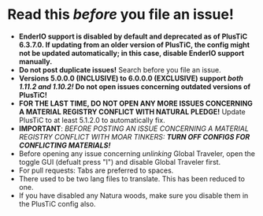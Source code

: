 # Read this *before* you file an issue!
- **EnderIO support is disabled by default and deprecated as of PlusTiC 6.3.7.0. If updating from an older version of PlusTiC, the config might not be updated automatically; in this case, disable EnderIO support manually.**
- **Do not post duplicate issues!** Search before you file an issue.
- **Versions 5.0.0.0 (INCLUSIVE) to 6.0.0.0 (EXCLUSIVE) support *both 1.11.2 and 1.10.2!* Do not open issues concerning outdated versions of PlusTiC!**
- **FOR THE LAST TIME, DO NOT OPEN ANY MORE ISSUES CONCERNING A MATERIAL REGISTRY CONFLICT WITH NATURAL PLEDGE!** Update PlusTiC to at least 5.1.2.0 to automatically fix.
- **IMPORTANT**: *BEFORE POSTING AN ISSUE CONCERNING A MATERIAL REGISTRY CONFLICT WITH MOAR TINKERS:* ***TURN OFF CONFIGS FOR CONFLICTING MATERIALS!***
- Before opening any issue concerning _unlinking_ Global Traveler, open the toggle GUI (defualt press "I") and disable Global Traveler first.
- For pull requests: Tabs are preferred to spaces.
- There used to be two lang files to translate. This has been reduced to one.
- If you have disabled any Natura woods, make sure you disable them in the PlusTiC config also.
